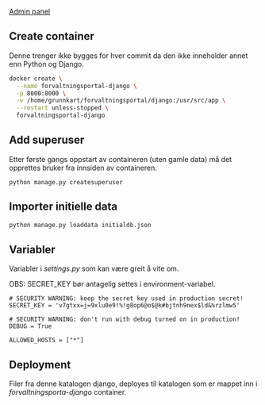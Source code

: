 [Admin panel](http://172.17.0.2:8000/admin/)

## Create container

Denne trenger ikke bygges for hver commit da den ikke inneholder annet enn Python og Django.

```bash
docker create \
  --name forvaltningsportal-django \
  -p 8000:8000 \
  -v /home/grunnkart/forvaltningsportal/django:/usr/src/app \
  --restart unless-stopped \
  forvaltningsportal-django
```

## Add superuser

Etter første gangs oppstart av containeren (uten gamle data) må det opprettes bruker fra innsiden av containeren.

```
python manage.py createsuperuser
```

## Importer initielle data

```bash
python manage.py loaddata initialdb.json
```

## Variabler

Variabler i _settings.py_ som kan være greit å vite om.

OBS: SECRET_KEY bør antagelig settes i environment-variabel.

```
# SECURITY WARNING: keep the secret key used in production secret!
SECRET_KEY = 'v7gtxx=j=9xlu0e9!%!g8op6@o$@k#bjtnh9nex$ld&%rzlmw5'

# SECURITY WARNING: don't run with debug turned on in production!
DEBUG = True

ALLOWED_HOSTS = ["*"]
```

## Deployment

Filer fra denne katalogen django, deployes til katalogen som er mappet inn i _forvaltningsporta-django_ container.
